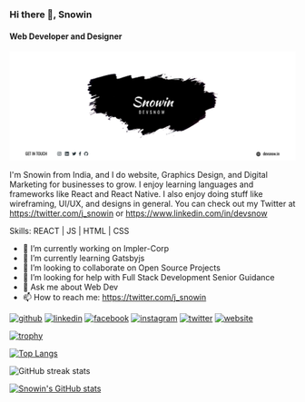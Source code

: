 ### Hi there 👋, Snowin
#### Web Developer and Designer
![Web Developer and Designer](https://github.com/DevSnowin/DevSnowin/blob/main/cover.jpg)

I'm Snowin from India, and I do website, Graphics Design, and Digital Marketing for businesses to grow. I enjoy learning languages and frameworks like React and React Native. I also enjoy doing stuff like wireframing, UI/UX, and designs in general. You can check out my Twitter at https://twitter.com/j_snowin or https://www.linkedin.com/in/devsnow

Skills: REACT | JS | HTML | CSS

- 🔭 I’m currently working on Impler-Corp 
- 🌱 I’m currently learning Gatsbyjs 
- 👯 I’m looking to collaborate on Open Source Projects 
- 🤔 I’m looking for help with Full Stack Development Senior Guidance 
- 💬 Ask me about Web Dev 
- 📫 How to reach me: https://twitter.com/j_snowin 


[<img src='https://cdn.jsdelivr.net/npm/simple-icons@3.0.1/icons/github.svg' alt='github' height='40'>](https://github.com/DevSnowin)  [<img src='https://cdn.jsdelivr.net/npm/simple-icons@3.0.1/icons/linkedin.svg' alt='linkedin' height='40'>](https://www.linkedin.com/in/devsnow/)  [<img src='https://cdn.jsdelivr.net/npm/simple-icons@3.0.1/icons/facebook.svg' alt='facebook' height='40'>](https://www.facebook.com/DevSnowin)  [<img src='https://cdn.jsdelivr.net/npm/simple-icons@3.0.1/icons/instagram.svg' alt='instagram' height='40'>](https://www.instagram.com/devsnowin/)  [<img src='https://cdn.jsdelivr.net/npm/simple-icons@3.0.1/icons/twitter.svg' alt='twitter' height='40'>](https://twitter.com/j_snowin)  [<img src='https://cdn.jsdelivr.net/npm/simple-icons@3.0.1/icons/icloud.svg' alt='website' height='40'>](devsnow.in)  

[![trophy](https://github-profile-trophy.vercel.app/?username=DevSnowin)](https://github.com/ryo-ma/github-profile-trophy)

[![Top Langs](https://github-readme-stats.vercel.app/api/top-langs/?username=DevSnowin)](https://github.com/anuraghazra/github-readme-stats)

![GitHub streak stats](https://github-readme-streak-stats.herokuapp.com/?user=DevSnowin)

[![Snowin's GitHub stats](https://github-readme-stats.vercel.app/api?username=DevSnowin&theme=react)](https://github.com/DevSnowin?tab=repositories)

<!--
**DevSnowin/DevSnowin** is a ✨ _special_ ✨ repository because its `README.md` (this file) appears on your GitHub profile.

Here are some ideas to get you started:

- 🔭 I’m currently working on ...
- 🌱 I’m currently learning ...
- 👯 I’m looking to collaborate on ...
- 🤔 I’m looking for help with ...
- 💬 Ask me about ...
- 📫 How to reach me: ...
- 😄 Pronouns: ...
- ⚡ Fun fact: ...
-->
